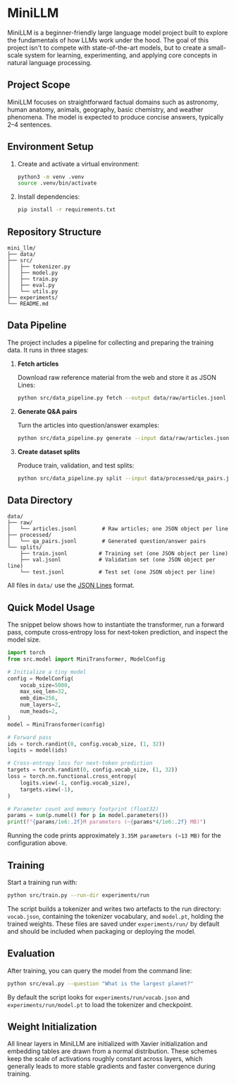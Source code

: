 # MiniLLM

MiniLLM is a beginner-friendly large language model project built to explore the fundamentals of how LLMs work under the hood. The goal of this project isn't to compete with state-of-the-art models, but to create a small-scale system for learning, experimenting, and applying core concepts in natural language processing.

## Project Scope
MiniLLM focuses on straightforward factual domains such as astronomy, human anatomy, animals, geography, basic chemistry, and weather phenomena. The model is expected to produce concise answers, typically 2–4 sentences.

## Environment Setup
1. Create and activate a virtual environment:
   ```bash
   python3 -m venv .venv
   source .venv/bin/activate
   ```
2. Install dependencies:
   ```bash
   pip install -r requirements.txt
   ```

## Repository Structure
```
mini_llm/
├── data/
├── src/
│   ├── tokenizer.py
│   ├── model.py
│   ├── train.py
│   ├── eval.py
│   └── utils.py
├── experiments/
└── README.md
```

## Data Pipeline

The project includes a pipeline for collecting and preparing the training data. It runs in three stages:

1. **Fetch articles**

   Download raw reference material from the web and store it as JSON Lines:
   ```bash
   python src/data_pipeline.py fetch --output data/raw/articles.jsonl
   ```

2. **Generate Q&A pairs**

   Turn the articles into question/answer examples:
   ```bash
   python src/data_pipeline.py generate --input data/raw/articles.jsonl --output data/processed/qa_pairs.jsonl
   ```

3. **Create dataset splits**

   Produce train, validation, and test splits:
   ```bash
   python src/data_pipeline.py split --input data/processed/qa_pairs.jsonl --output-dir data/splits --train-size 0.8 --val-size 0.1 --test-size 0.1
   ```

## Data Directory

```
data/
├── raw/
│   └── articles.jsonl        # Raw articles; one JSON object per line
├── processed/
│   └── qa_pairs.jsonl        # Generated question/answer pairs
└── splits/
    ├── train.jsonl          # Training set (one JSON object per line)
    ├── val.jsonl            # Validation set (one JSON object per line)
    └── test.jsonl           # Test set (one JSON object per line)
```

All files in `data/` use the [JSON Lines](https://jsonlines.org/) format.

## Quick Model Usage

The snippet below shows how to instantiate the transformer, run a forward pass,
compute cross‑entropy loss for next‑token prediction, and inspect the model
size.

```python
import torch
from src.model import MiniTransformer, ModelConfig

# Initialize a tiny model
config = ModelConfig(
    vocab_size=5000,
    max_seq_len=32,
    emb_dim=256,
    num_layers=2,
    num_heads=2,
)
model = MiniTransformer(config)

# Forward pass
ids = torch.randint(0, config.vocab_size, (1, 32))
logits = model(ids)

# Cross-entropy loss for next-token prediction
targets = torch.randint(0, config.vocab_size, (1, 32))
loss = torch.nn.functional.cross_entropy(
    logits.view(-1, config.vocab_size),
    targets.view(-1),
)

# Parameter count and memory footprint (float32)
params = sum(p.numel() for p in model.parameters())
print(f"{params/1e6:.2f}M parameters (~{params*4/1e6:.2f} MB)")
```

Running the code prints approximately `3.35M parameters (~13 MB)` for the
configuration above.

## Training

Start a training run with:

```bash
python src/train.py --run-dir experiments/run
```

The script builds a tokenizer and writes two artefacts to the run directory:
`vocab.json`, containing the tokenizer vocabulary, and `model.pt`, holding the
trained weights. These files are saved under `experiments/run/` by default and
should be included when packaging or deploying the model.

## Evaluation

After training, you can query the model from the command line:

```bash
python src/eval.py --question "What is the largest planet?"
```

By default the script looks for `experiments/run/vocab.json` and
`experiments/run/model.pt` to load the tokenizer and checkpoint.

## Weight Initialization

All linear layers in MiniLLM are initialized with Xavier initialization and
embedding tables are drawn from a normal distribution. These schemes keep the
scale of activations roughly constant across layers, which generally leads to
more stable gradients and faster convergence during training.

